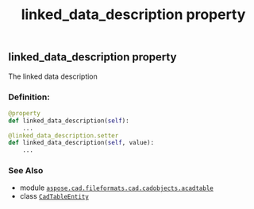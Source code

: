 ﻿---
title: linked_data_description property
second_title: Aspose.CAD for Python via .NET API References
description: 
type: docs
weight: 420
url: /python-net/aspose.cad.fileformats.cad.cadobjects.acadtable/cadtableentity/linked_data_description/
is_root: false
---

## linked_data_description property


The linked data description
### Definition:
```python
@property
def linked_data_description(self):
    ...
@linked_data_description.setter
def linked_data_description(self, value):
    ...
```

### See Also
* module [`aspose.cad.fileformats.cad.cadobjects.acadtable`](../../)
* class [`CadTableEntity`](/cad/python-net/aspose.cad.fileformats.cad.cadobjects.acadtable/cadtableentity)
